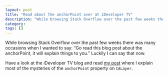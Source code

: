 ```yaml
---
layout: post
title: "Read about the anchorPoint over at iDeveloper TV"
description: "While browsing Stack Overflow over the past few weeks there was many occasions when I wanted to say: “Go read this blog post about the anchorPoint, it will explain things to you.” Luckily I can say that now."
category: 
tags: []
---
```


While browsing Stack Overflow over the past few weeks there was many occasions when I wanted to say: “Go read this blog post about the anchorPoint, it will explain things to you.” Luckily I can say that now.

Have a look at the iDeveloper TV blog and read [my post](http://blog.ideveloper.tv/understanding-the-anchor-point/) where I explain most of the mysteries of the `anchorPoint` property on `CALayer`.


